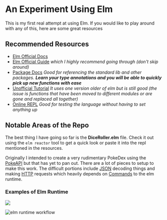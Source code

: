 # An Experiment Using Elm

This is my first real attempt at using Elm. If you would like to play around with any of this, here are some 
great resources


## Recommended Resources
- [Elm Official Docs](https://elm-lang.org/docs)
- [Elm Official Guide](https://guide.elm-lang.org/) *which I highly recommend going through (don't skip around)*
- [Package Docs](https://package.elm-lang.org/) *Good for referencing the standard lib and other packages. **Learn your type annotations and you will be able to quickly pick up new functions with ease***
- [Unofficial Tutorial](https://www.elm-tutorial.org/en/) *It uses one version older of elm but is still good (the issue is functions that have been moved to different modules or are gone and replaced all together)*
- [Online REPL](https://ellie-app.com) *Good for testing the language without having to set anything up*


## Notable Areas of the Repo

The best thing I have going so far is the **DiceRoller.elm** file. Check it out using the `elm reactor` tool to get a quick look or paste it into the repl mentioned in the resources.

Originally I intended to create a very rudimentary PokeDex using the [PokeAPI](https://pokeapi.co/) but that has yet to pan out. There are a lot of pieces to setup to make this work.
The difficult portions include [JSON](https://package.elm-lang.org/packages/elm/json/latest/) decoding things and making [HTTP](https://package.elm-lang.org/packages/elm/http/latest/) requests which heavily depends on
[Commands](https://package.elm-lang.org/packages/elm/core/latest/Platform-Cmd) to the elm runtime.

### Examples of Elm Runtime
![](https://onstuimig-infi.s3.amazonaws.com/files/content/_inline/elm-update-loop.png)

![elm runtime workflow](https://cdn-images-1.medium.com/max/800/1*dZFJ9fnMH-2c3B8byqrDmw.gif)
